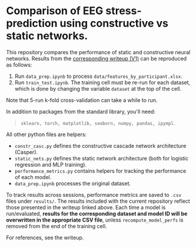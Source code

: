 # Comparison of EEG stress-prediction using constructive vs static networks.

This repository compares the performance of static and constructive neural networks. Results from the [corresponding writeup (V1)](https://openreview.net/forum?id=0SZNu3wgnSF) can be reproduced as follows:
1. Run `data_prep.ipynb` to process `data/features_by_participant.xlsx`.
2. Run `train_test.ipynb`. The training cell must be re-run for each dataset, which is done by changing the variable `dataset` at the top of the cell.

Note that 5-run k-fold cross-validation can take a while to run.

In addition to packages from the standard library, you'll need:
> `sklearn, torch, matplotlib, seaborn, numpy, pandas, ipympl`.

All other python files are helpers:
- `constr_casc.py` defines the constructive cascade network architecture (Casper).
- `static_nets.py` defines the static network architecture (both for logistic regression and MLP training).
- `performance_metrics.py` contains helpers for tracking the performance of each model.
- `data_prep.ipynb` processes the original dataset.

To track results across sessions, performance metrics are saved to `.csv` files under `results/`. The results included with the current repository reflect those presented in the writeup linked above. Each time a model is run/evaluated, **results for the corresponding dataset and model ID will be overwritten in the appropriate CSV file**, unless `recompute_model_perfs` is removed from the end of the training cell.

For references, see the writeup.